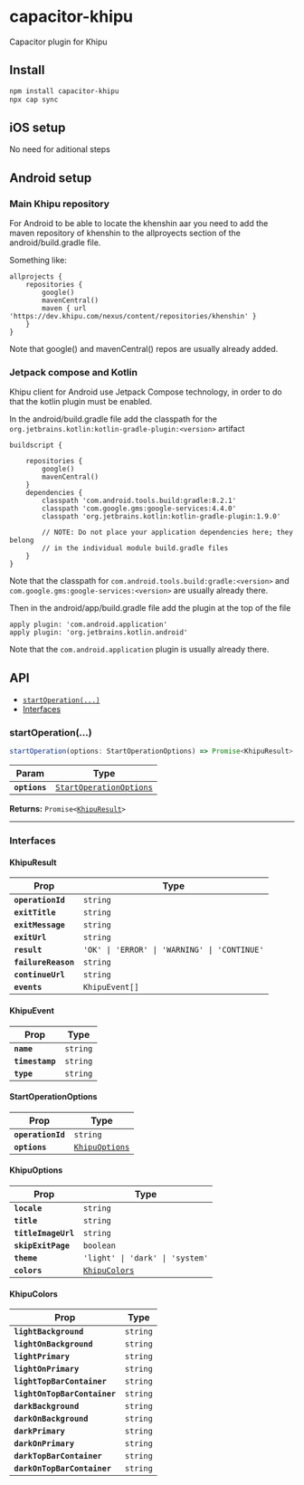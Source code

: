 # capacitor-khipu

Capacitor plugin for Khipu

## Install

```bash
npm install capacitor-khipu
npx cap sync
```

## iOS setup

No need for aditional steps

## Android setup

### Main Khipu repository

For Android to be able to locate the khenshin aar you need to add the maven repository of khenshin to the allproyects section of the android/build.gradle file.

Something like:

```
allprojects {
    repositories {
        google()
        mavenCentral()
        maven { url 'https://dev.khipu.com/nexus/content/repositories/khenshin' }
    }
}
```

Note that google() and mavenCentral() repos are usually already added.

### Jetpack compose and Kotlin

Khipu client for Android use Jetpack Compose technology, in order to do that the kotlin plugin must be enabled.

In the android/build.gradle file add the classpath for the `org.jetbrains.kotlin:kotlin-gradle-plugin:<version>` artifact

```
buildscript {
    
    repositories {
        google()
        mavenCentral()
    }
    dependencies {
        classpath 'com.android.tools.build:gradle:8.2.1'
        classpath 'com.google.gms:google-services:4.4.0'
        classpath 'org.jetbrains.kotlin:kotlin-gradle-plugin:1.9.0'

        // NOTE: Do not place your application dependencies here; they belong
        // in the individual module build.gradle files
    }
}
```

Note that the classpath for `com.android.tools.build:gradle:<version>` and `com.google.gms:google-services:<version>` are usually already there.

Then in the android/app/build.gradle file add the plugin at the top of the file

```
apply plugin: 'com.android.application'
apply plugin: 'org.jetbrains.kotlin.android'
```

Note that the `com.android.application` plugin is usually already there.


## API

<docgen-index>

* [`startOperation(...)`](#startoperation)
* [Interfaces](#interfaces)

</docgen-index>

<docgen-api>
<!--Update the source file JSDoc comments and rerun docgen to update the docs below-->

### startOperation(...)

```typescript
startOperation(options: StartOperationOptions) => Promise<KhipuResult>
```

| Param         | Type                                                                    |
| ------------- | ----------------------------------------------------------------------- |
| **`options`** | <code><a href="#startoperationoptions">StartOperationOptions</a></code> |

**Returns:** <code>Promise&lt;<a href="#khipuresult">KhipuResult</a>&gt;</code>

--------------------


### Interfaces


#### KhipuResult

| Prop                | Type                                                    |
| ------------------- | ------------------------------------------------------- |
| **`operationId`**   | <code>string</code>                                     |
| **`exitTitle`**     | <code>string</code>                                     |
| **`exitMessage`**   | <code>string</code>                                     |
| **`exitUrl`**       | <code>string</code>                                     |
| **`result`**        | <code>'OK' \| 'ERROR' \| 'WARNING' \| 'CONTINUE'</code> |
| **`failureReason`** | <code>string</code>                                     |
| **`continueUrl`**   | <code>string</code>                                     |
| **`events`**        | <code>KhipuEvent[]</code>                               |


#### KhipuEvent

| Prop            | Type                |
| --------------- | ------------------- |
| **`name`**      | <code>string</code> |
| **`timestamp`** | <code>string</code> |
| **`type`**      | <code>string</code> |


#### StartOperationOptions

| Prop              | Type                                                  |
| ----------------- | ----------------------------------------------------- |
| **`operationId`** | <code>string</code>                                   |
| **`options`**     | <code><a href="#khipuoptions">KhipuOptions</a></code> |


#### KhipuOptions

| Prop                | Type                                                |
| ------------------- | --------------------------------------------------- |
| **`locale`**        | <code>string</code>                                 |
| **`title`**         | <code>string</code>                                 |
| **`titleImageUrl`** | <code>string</code>                                 |
| **`skipExitPage`**  | <code>boolean</code>                                |
| **`theme`**         | <code>'light' \| 'dark' \| 'system'</code>          |
| **`colors`**        | <code><a href="#khipucolors">KhipuColors</a></code> |


#### KhipuColors

| Prop                         | Type                |
| ---------------------------- | ------------------- |
| **`lightBackground`**        | <code>string</code> |
| **`lightOnBackground`**      | <code>string</code> |
| **`lightPrimary`**           | <code>string</code> |
| **`lightOnPrimary`**         | <code>string</code> |
| **`lightTopBarContainer`**   | <code>string</code> |
| **`lightOnTopBarContainer`** | <code>string</code> |
| **`darkBackground`**         | <code>string</code> |
| **`darkOnBackground`**       | <code>string</code> |
| **`darkPrimary`**            | <code>string</code> |
| **`darkOnPrimary`**          | <code>string</code> |
| **`darkTopBarContainer`**    | <code>string</code> |
| **`darkOnTopBarContainer`**  | <code>string</code> |

</docgen-api>
